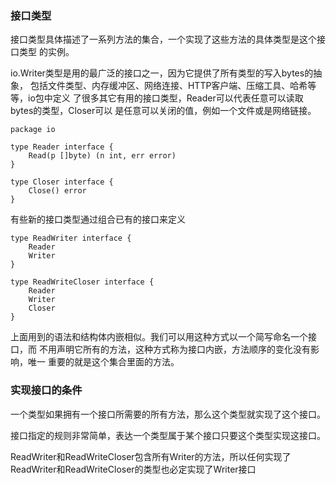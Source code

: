 
### 接口类型

接口类型具体描述了一系列方法的集合，一个实现了这些方法的具体类型是这个接口类型
的实例。

io.Writer类型是用的最广泛的接口之一，因为它提供了所有类型的写入bytes的抽象，
包括文件类型、内存缓冲区、网络连接、HTTP客户端、压缩工具、哈希等等，io包中定义
了很多其它有用的接口类型，Reader可以代表任意可以读取bytes的类型，Closer可以
是任意可以关闭的值，例如一个文件或是网络链接。

```
package io

type Reader interface {
    Read(p []byte) (n int, err error)
}

type Closer interface {
    Close() error
}
```

有些新的接口类型通过组合已有的接口来定义
```
type ReadWriter interface {
    Reader
    Writer
}

type ReadWriteCloser interface {
    Reader
    Writer
    Closer
}
```

上面用到的语法和结构体内嵌相似。我们可以用这种方式以一个简写命名一个接口，而
不用声明它所有的方法，这种方式称为接口内嵌，方法顺序的变化没有影响，唯一
重要的就是这个集合里面的方法。

### 实现接口的条件

一个类型如果拥有一个接口所需要的所有方法，那么这个类型就实现了这个接口。

接口指定的规则非常简单，表达一个类型属于某个接口只要这个类型实现这接口。

ReadWriter和ReadWriteCloser包含所有Writer的方法，所以任何实现了
ReadWriter和ReadWriteCloser的类型也必定实现了Writer接口























